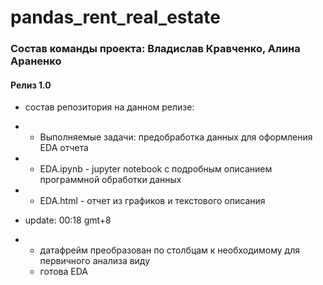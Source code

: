 # pandas_rent_real_estate
### Cостав команды проекта: Владислав Кравченко, Алина Араненко
#### Релиз 1.0
- состав репозитория на данном релизе:
- - Выполняемые задачи: предобработка данных для оформления EDA отчета
- - EDA.ipynb - jupyter notebook с подробным описанием программной обработки данных
- - EDA.html - отчет из графиков и текстового описания

- update: 00:18 gmt+8
- - датафрейм преобразован по столбцам к необходимому для первичного анализа виду
  - готова EDA
